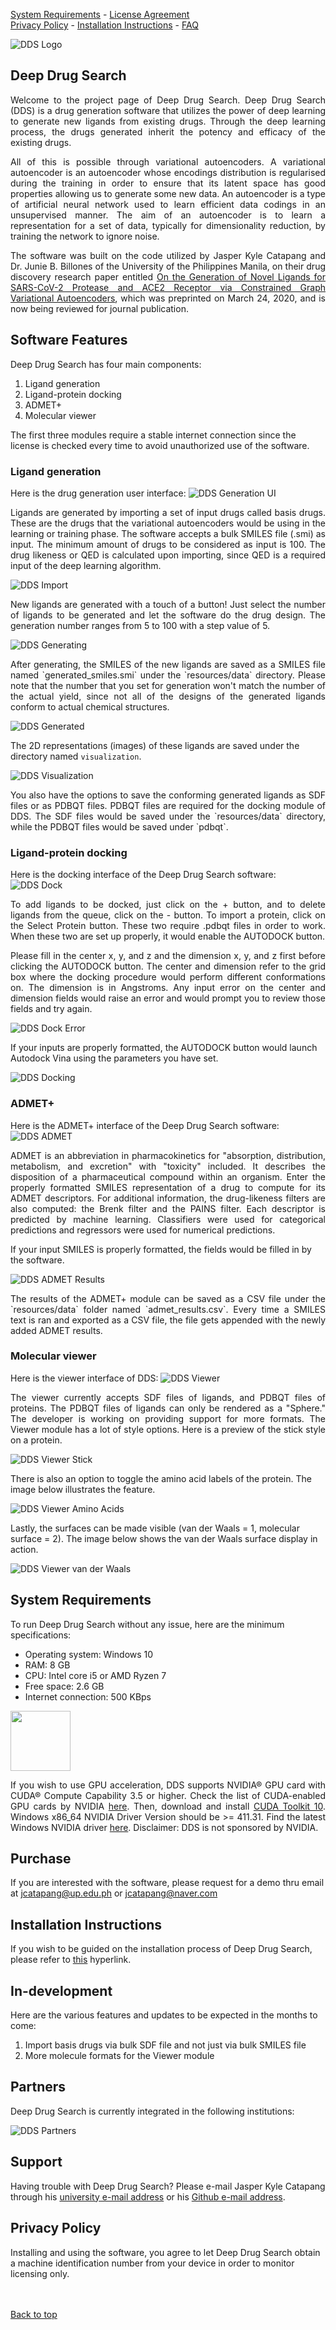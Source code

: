 [System Requirements](https://jcatapang.github.io/deepdrugsearch/#system-requirements) - [License Agreement](https://jcatapang.github.io/deepdrugsearch/eula)<br>[Privacy Policy](https://jcatapang.github.io/deepdrugsearch/#privacy-policy) - [Installation Instructions](https://jcatapang.github.io/deepdrugsearch/installation) - [FAQ](https://jcatapang.github.io/deepdrugsearch/faq)

![DDS Logo](https://raw.githubusercontent.com/jcatapang/deepdrugsearch/master/graphics/dds_logo_github.png "DDS Logo")

## Deep Drug Search

<p style='text-align: justify;'>Welcome to the project page of Deep Drug Search. Deep Drug Search (DDS) is a drug generation software that utilizes the power of deep learning to generate new ligands from existing drugs. Through the deep learning process, the drugs generated inherit the potency and efficacy of the existing drugs.</p>

<p style='text-align: justify;'>All of this is possible through variational autoencoders. A variational autoencoder is an autoencoder whose encodings distribution is regularised during the training in order to ensure that its latent space has good properties allowing us to generate some new data. An autoencoder is a type of artificial neural network used to learn efficient data codings in an unsupervised manner. The aim of an autoencoder is to learn a representation for a set of data, typically for dimensionality reduction, by training the network to ignore noise.</p>

<p style='text-align: justify;'>The software was built on the code utilized by Jasper Kyle Catapang and Dr. Junie B. Billones of the University of the Philippines Manila, on their drug discovery research paper entitled <a href="https://chemrxiv.org/articles/On_the_Generation_of_Novel_Ligands_for_SARS-CoV-2_Protease_and_ACE2_Receptor_via_Constrained_Graph_Variational_Autoencoders/12011157">On the Generation of Novel Ligands for SARS-CoV-2 Protease and ACE2 Receptor via Constrained Graph Variational Autoencoders</a>, which was preprinted on March 24, 2020, and is now being reviewed for journal publication.</p>

## Software Features

Deep Drug Search has four main components:
1. Ligand generation
2. Ligand-protein docking
3. ADMET+
4. Molecular viewer

The first three modules require a stable internet connection since the license is checked every time to avoid unauthorized use of the software.

### Ligand generation

Here is the drug generation user interface:
![DDS Generation UI](https://raw.githubusercontent.com/jcatapang/deepdrugsearch/master/graphics/dds%20ui.JPG "DDS Generation UI")

<p style='text-align: justify;'>Ligands are generated by importing a set of input drugs called basis drugs. These are the drugs that the variational autoencoders would be using in the learning or training phase. The software accepts a bulk SMILES file (.smi) as input. The minimum amount of drugs to be considered as input is 100. The drug likeness or QED is calculated upon importing, since QED is a required input of the deep learning algorithm.</p>

![DDS Import](https://raw.githubusercontent.com/jcatapang/deepdrugsearch/master/graphics/dds%20import.JPG "DDS Import")

<p style='text-align: justify;'>New ligands are generated with a touch of a button! Just select the number of ligands to be generated and let the software do the drug design. The generation number ranges from 5 to 100 with a step value of 5.</p>

![DDS Generating](https://raw.githubusercontent.com/jcatapang/deepdrugsearch/master/graphics/dds%20gen%20progress.jpg "DDS Generating")

<p style='text-align: justify;'>After generating, the SMILES of the new ligands are saved as a SMILES file named `generated_smiles.smi` under the `resources/data` directory. Please note that the number that you set for generation won't match the number of the actual yield, since not all of the designs of the generated ligands conform to actual chemical structures.</p>

![DDS Generated](https://raw.githubusercontent.com/jcatapang/deepdrugsearch/master/graphics/dds%20gen%20finished.JPG "DDS Generated")

The 2D representations (images) of these ligands are saved under the directory named `visualization`.

![DDS Visualization](https://raw.githubusercontent.com/jcatapang/deepdrugsearch/master/graphics/dds_mol.JPG "DDS Visualization")

<p style='text-align: justify;'>You also have the options to save the conforming generated ligands as SDF files or as PDBQT files. PDBQT files are required for the docking module of DDS. The SDF files would be saved under the `resources/data` directory, while the PDBQT files would be saved under `pdbqt`.</p>

### Ligand-protein docking

Here is the docking interface of the Deep Drug Search software:
![DDS Dock](https://raw.githubusercontent.com/jcatapang/deepdrugsearch/master/graphics/dds%20dock.JPG "DDS Dock")

<p style='text-align: justify;'>To add ligands to be docked, just click on the + button, and to delete ligands from the queue, click on the - button. To import a protein, click on the Select Protein button. These two require .pdbqt files in order to work. When these two are set up properly, it would enable the AUTODOCK button.</p>

<p style='text-align: justify;'>Please fill in the center x, y, and z and the dimension x, y, and z first before clicking the AUTODOCK button. The center and dimension refer to the grid box where the docking procedure would perform different conformations on. The dimension is in Angstroms. Any input error on the center and dimension fields would raise an error and would prompt you to review those fields and try again.</p>

![DDS Dock Error](https://raw.githubusercontent.com/jcatapang/deepdrugsearch/master/graphics/dds%20dock%20error.JPG  "DDS Dock Error")

If your inputs are properly formatted, the AUTODOCK button would launch Autodock Vina using the parameters you have set.

![DDS Docking](https://raw.githubusercontent.com/jcatapang/deepdrugsearch/master/graphics/dds%20docking.JPG  "DDS Docking")

### ADMET+

Here is the ADMET+ interface of the Deep Drug Search software:
![DDS ADMET](https://raw.githubusercontent.com/jcatapang/deepdrugsearch/master/graphics/dds_admet_ui.JPG "DDS ADMET")

<p style='text-align: justify;'>ADMET is an abbreviation in pharmacokinetics for "absorption, distribution, metabolism, and excretion" with "toxicity" included. It describes the disposition of a pharmaceutical compound within an organism. Enter the properly formatted SMILES representation of a drug to compute for its ADMET descriptors. For additional information, the drug-likeness filters are also computed: the Brenk filter and the PAINS filter. Each descriptor is predicted by machine learning. Classifiers were used for categorical predictions and regressors were used for numerical predictions.</p>

If your input SMILES is properly formatted, the fields would be filled in by the software.

![DDS ADMET Results](https://raw.githubusercontent.com/jcatapang/deepdrugsearch/master/graphics/dds_admet_ui_results.JPG "DDS ADMET Results")

<p style='text-align: justify;'>The results of the ADMET+ module can be saved as a CSV file under the `resources/data` folder named `admet_results.csv`. Every time a SMILES text is ran and exported as a CSV file, the file gets appended with the newly added ADMET results.</p>

### Molecular viewer

Here is the viewer interface of DDS:
![DDS Viewer](https://raw.githubusercontent.com/jcatapang/deepdrugsearch/master/graphics/dds%20viewer.JPG "DDS Viewer")

<p style='text-align: justify;'>The viewer currently accepts SDF files of ligands, and PDBQT files of proteins. The PDBQT files of ligands can only be rendered as a "Sphere." The developer is working on providing support for more formats. The Viewer module has a lot of style options. Here is a preview of the stick style on a protein.</p>

![DDS Viewer Stick](https://raw.githubusercontent.com/jcatapang/deepdrugsearch/master/graphics/dds%20viewer%20stick.JPG "DDS Viewer Stick")

There is also an option to toggle the amino acid labels of the protein. The image below illustrates the feature.

![DDS Viewer Amino Acids](https://raw.githubusercontent.com/jcatapang/deepdrugsearch/master/graphics/dds%20viewer%20labels.JPG "DDS Viewer Amino Acids")

Lastly, the surfaces can be made visible (van der Waals = 1, molecular surface = 2). The image below shows the van der Waals surface display in action.

![DDS Viewer van der Waals](https://raw.githubusercontent.com/jcatapang/deepdrugsearch/master/graphics/dds%20viewer%20surface.JPG "DDS Viewer van der Waals")

## System Requirements

To run Deep Drug Search without any issue, here are the minimum specifications:
* Operating system: Windows 10
* RAM: 8 GB
* CPU: Intel core i5 or AMD Ryzen 7
* Free space: 2.6 GB
* Internet connection: 500 KBps

<img src="https://raw.githubusercontent.com/jcatapang/deepdrugsearch/master/graphics/nvidia.png" width="96">

<p style='text-align: justify;'>If you wish to use GPU acceleration, DDS supports NVIDIA® GPU card with CUDA® Compute Capability 3.5 or higher. Check the list of CUDA-enabled GPU cards by NVIDIA <a href="https://developer.nvidia.com/cuda-gpus">here</a>. Then, download and install <a href="https://developer.nvidia.com/cuda-10.0-download-archive?target_os=Windows&target_arch=x86_64&target_version=10&target_type=exenetwork">CUDA Toolkit 10</a>. Windows x86_64 NVIDIA Driver Version should be >= 411.31. Find the latest Windows NVIDIA driver <a href="https://www.nvidia.com/Download/index.aspx?lang=en-us">here</a>. Disclaimer: DDS is not sponsored by NVIDIA.</p>

## Purchase

If you are interested with the software, please request for a demo thru email at jcatapang@up.edu.ph or jcatapang@naver.com

## Installation Instructions

If you wish to be guided on the installation process of Deep Drug Search, please refer to [this](https://jcatapang.github.io/deepdrugsearch/installation) hyperlink.

## In-development

Here are the various features and updates to be expected in the months to come:
1. Import basis drugs via bulk SDF file and not just via bulk SMILES file
2. More molecule formats for the Viewer module

## Partners

Deep Drug Search is currently integrated in the following institutions:

![DDS Partners](https://raw.githubusercontent.com/jcatapang/deepdrugsearch/master/graphics/partners.png "DDS Partners")

## Support

Having trouble with Deep Drug Search? Please e-mail Jasper Kyle Catapang through his [university e-mail address](mailto:jcatapang@up.edu.ph) or his [Github e-mail address](mailto:jcatapang@naver.com).

## Privacy Policy

Installing and using the software, you agree to let Deep Drug Search obtain a machine identification number from your device in order to monitor licensing only.

<br><br>
[Back to top](https://jcatapang.github.io/deepdrugsearch/)
